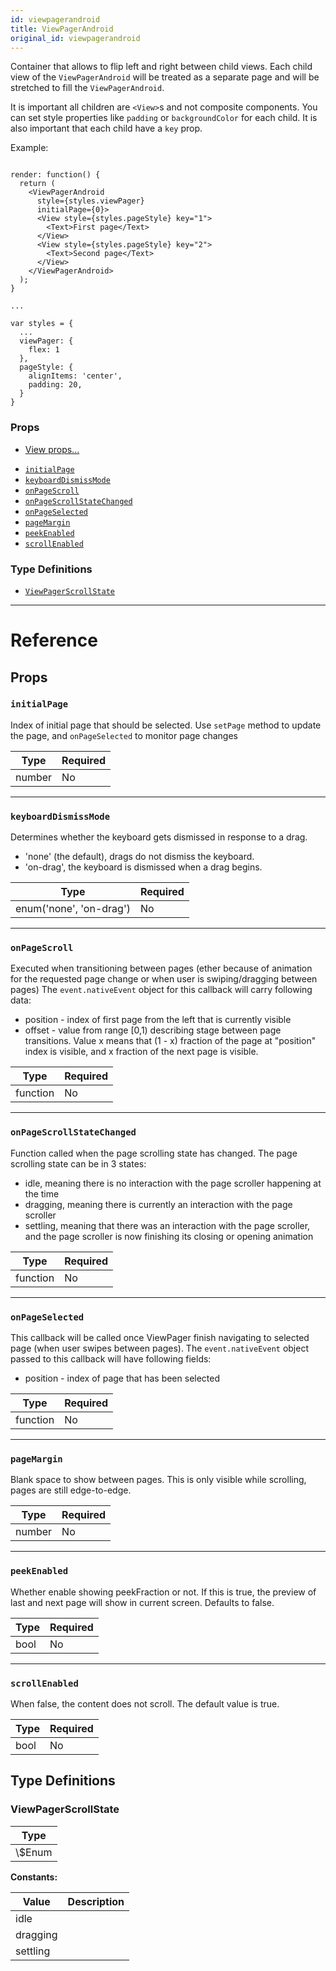 ```yaml
---
id: viewpagerandroid
title: ViewPagerAndroid
original_id: viewpagerandroid
---
```


Container that allows to flip left and right between child views. Each child view of the `ViewPagerAndroid` will be treated as a separate page and will be stretched to fill the `ViewPagerAndroid`.

It is important all children are `<View>`s and not composite components. You can set style properties like `padding` or `backgroundColor` for each child. It is also important that each child have a `key` prop.

Example:

```

render: function() {
  return (
    <ViewPagerAndroid
      style={styles.viewPager}
      initialPage={0}>
      <View style={styles.pageStyle} key="1">
        <Text>First page</Text>
      </View>
      <View style={styles.pageStyle} key="2">
        <Text>Second page</Text>
      </View>
    </ViewPagerAndroid>
  );
}

...

var styles = {
  ...
  viewPager: {
    flex: 1
  },
  pageStyle: {
    alignItems: 'center',
    padding: 20,
  }
}

```

### Props

- [View props...](view.md#props)

* [`initialPage`](viewpagerandroid.md#initialpage)
* [`keyboardDismissMode`](viewpagerandroid.md#keyboarddismissmode)
* [`onPageScroll`](viewpagerandroid.md#onpagescroll)
* [`onPageScrollStateChanged`](viewpagerandroid.md#onpagescrollstatechanged)
* [`onPageSelected`](viewpagerandroid.md#onpageselected)
* [`pageMargin`](viewpagerandroid.md#pagemargin)
* [`peekEnabled`](viewpagerandroid.md#peekenabled)
* [`scrollEnabled`](viewpagerandroid.md#scrollenabled)

### Type Definitions

- [`ViewPagerScrollState`](viewpagerandroid.md#viewpagerscrollstate)

---

# Reference

## Props

### `initialPage`

Index of initial page that should be selected. Use `setPage` method to update the page, and `onPageSelected` to monitor page changes

| Type   | Required |
| ------ | -------- |
| number | No       |

---

### `keyboardDismissMode`

Determines whether the keyboard gets dismissed in response to a drag.

- 'none' (the default), drags do not dismiss the keyboard.
- 'on-drag', the keyboard is dismissed when a drag begins.

| Type                    | Required |
| ----------------------- | -------- |
| enum('none', 'on-drag') | No       |

---

### `onPageScroll`

Executed when transitioning between pages (ether because of animation for the requested page change or when user is swiping/dragging between pages) The `event.nativeEvent` object for this callback will carry following data:

- position - index of first page from the left that is currently visible
- offset - value from range \[0,1) describing stage between page transitions. Value x means that (1 - x) fraction of the page at "position" index is visible, and x fraction of the next page is visible.

| Type     | Required |
| -------- | -------- |
| function | No       |

---

### `onPageScrollStateChanged`

Function called when the page scrolling state has changed. The page scrolling state can be in 3 states:

- idle, meaning there is no interaction with the page scroller happening at the time
- dragging, meaning there is currently an interaction with the page scroller
- settling, meaning that there was an interaction with the page scroller, and the page scroller is now finishing its closing or opening animation

| Type     | Required |
| -------- | -------- |
| function | No       |

---

### `onPageSelected`

This callback will be called once ViewPager finish navigating to selected page (when user swipes between pages). The `event.nativeEvent` object passed to this callback will have following fields:

- position - index of page that has been selected

| Type     | Required |
| -------- | -------- |
| function | No       |

---

### `pageMargin`

Blank space to show between pages. This is only visible while scrolling, pages are still edge-to-edge.

| Type   | Required |
| ------ | -------- |
| number | No       |

---

### `peekEnabled`

Whether enable showing peekFraction or not. If this is true, the preview of last and next page will show in current screen. Defaults to false.

| Type | Required |
| ---- | -------- |
| bool | No       |

---

### `scrollEnabled`

When false, the content does not scroll. The default value is true.

| Type | Required |
| ---- | -------- |
| bool | No       |

## Type Definitions

### ViewPagerScrollState

| Type     |
| -------- |
| \\\$Enum |

**Constants:**

| Value    | Description |
| -------- | ----------- |
| idle     |             |
| dragging |             |
| settling |             |
